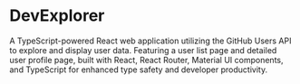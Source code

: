 # DevExplorer
A TypeScript-powered React web application utilizing the GitHub Users API to explore and display user data. Featuring a user list page and detailed user profile page, built with React, React Router, Material UI components, and TypeScript for enhanced type safety and developer productivity.

